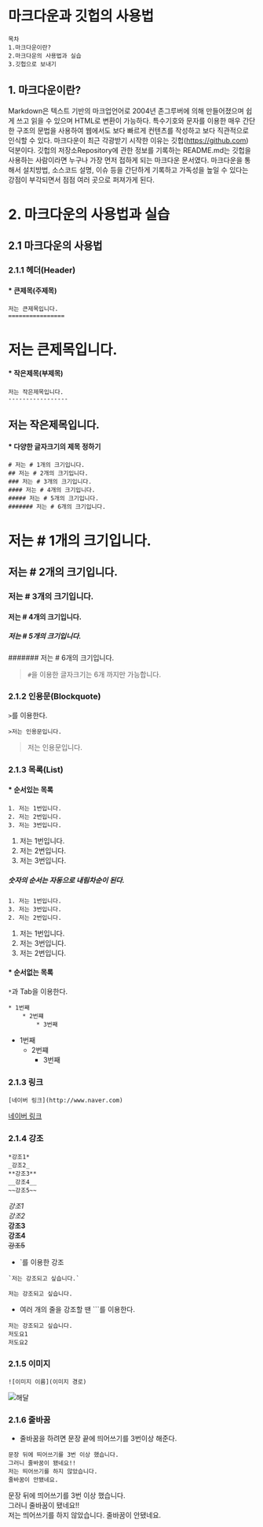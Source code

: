 # 마크다운과 깃헙의 사용법
    목차
    1.마크다운이란?
    2.마크다운의 사용법과 실습
    3.깃헙으로 보내기
 ## 1. 마크다운이란?
Markdown은 텍스트 기반의 마크업언어로 2004년 존그루버에 의해 만들어졌으며 쉽게 쓰고 읽을 수 있으며 
HTML로 변환이 가능하다. 특수기호와 문자를 이용한 매우 간단한 구조의 문법을 사용하여 웹에서도 보다 빠르게 
컨텐츠를 작성하고 보다 직관적으로 인식할 수 있다. 마크다운이 최근 각광받기 시작한 이유는 깃헙(https://github.com) 
덕분이다. 깃헙의 저장소Repository에 관한 정보를 기록하는 README.md는 깃헙을 사용하는 사람이라면 누구나 가장 먼저 
접하게 되는 마크다운 문서였다. 마크다운을 통해서 설치방법, 소스코드 설명, 이슈 등을 간단하게 기록하고 가독성을 
높일 수 있다는 강점이 부각되면서 점점 여러 곳으로 퍼져가게 된다.
# 2. 마크다운의 사용법과 실습
## 2.1 마크다운의 사용법
### 2.1.1 헤더(Header)
#### * 큰제목(주제목)
```
저는 큰제목입니다.
================
```
저는 큰제목입니다.
================
#### * 작은제목(부제목)
```
저는 작은제목입니다.
-----------------
```
저는 작은제목입니다.
------------------
#### * 다양한 글자크기의 제목 정하기
````
# 저는 # 1개의 크기입니다.
## 저는 # 2개의 크기입니다.
### 저는 # 3개의 크기입니다.
#### 저는 # 4개의 크기입니다.
##### 저는 # 5개의 크기입니다.
####### 저는 # 6개의 크기입니다.
````
# 저는 # 1개의 크기입니다.
## 저는 # 2개의 크기입니다.
### 저는 # 3개의 크기입니다.
#### 저는 # 4개의 크기입니다.
##### 저는 # 5개의 크기입니다.
####### 저는 # 6개의 크기입니다.
>`#`을 이용한 글자크기는 6개 까지만 가능합니다.
### 2.1.2 인용문(Blockquote)
`>`를 이용한다.
````
>저는 인용문입니다.
````
>저는 인용문입니다.
### 2.1.3 목록(List)
#### * 순서있는 목록
````
1. 저는 1번입니다.
2. 저는 2번입니다.
3. 저는 3번입니다.
````
1. 저는 1번입니다.
2. 저는 2번입니다.
3. 저는 3번입니다.    
##### 숫자의 순서는 자동으로 내림차순이 된다.
````
1. 저는 1번입니다.
3. 저는 3번입니다.
2. 저는 2번입니다.
````
1. 저는 1번입니다.
3. 저는 3번입니다.
2. 저는 2번입니다.  

#### * 순서없는 목록
`*`과 Tab을 이용한다.
````
* 1번째
    * 2번쨰
        * 3번째
````
* 1번째
    * 2번쨰
        * 3번째
### 2.1.3 링크
    [네이버 링크](http://www.naver.com)    
[네이버 링크](http://www.naver.com)     
### 2.1.4 강조
    *강조1*
    _강조2_
    **강조3**
    __강조4__
    ~~강조5~~
 *강조1*  
 _강조2_  
**강조3**  
__강조4__  
~~강조5~~  
* `를 이용한 강조
```
`저는 강조되고 싶습니다.`
```
`저는 강조되고 싶습니다.`
* 여러 개의 줄을 강조할 땐 ```를 이용한다.
```
저는 강조되고 싶습니다.
저도요1
저도요2
```
### 2.1.5 이미지
```
![이미지 이름](이미지 경로)
```
![해달](https://user-images.githubusercontent.com/55488756/73638180-476f8980-46ad-11ea-8f3b-988ec65910e0.png)
### 2.1.6 줄바꿈
* 줄바꿈을 하려면 문장 끝에 띄어쓰기를 3번이상 해준다.   
```
문장 뒤에 띄어쓰기를 3번 이상 했습니다.   
그러니 줄바꿈이 됐네요!!
저는 띄어쓰기를 하지 않았습니다.
줄바꿈이 안됐네요.   
```
문장 뒤에 띄어쓰기를 3번 이상 했습니다.   
그러니 줄바꿈이 됐네요!!   
저는 띄어쓰기를 하지 않았습니다.
줄바꿈이 안됐네요. 